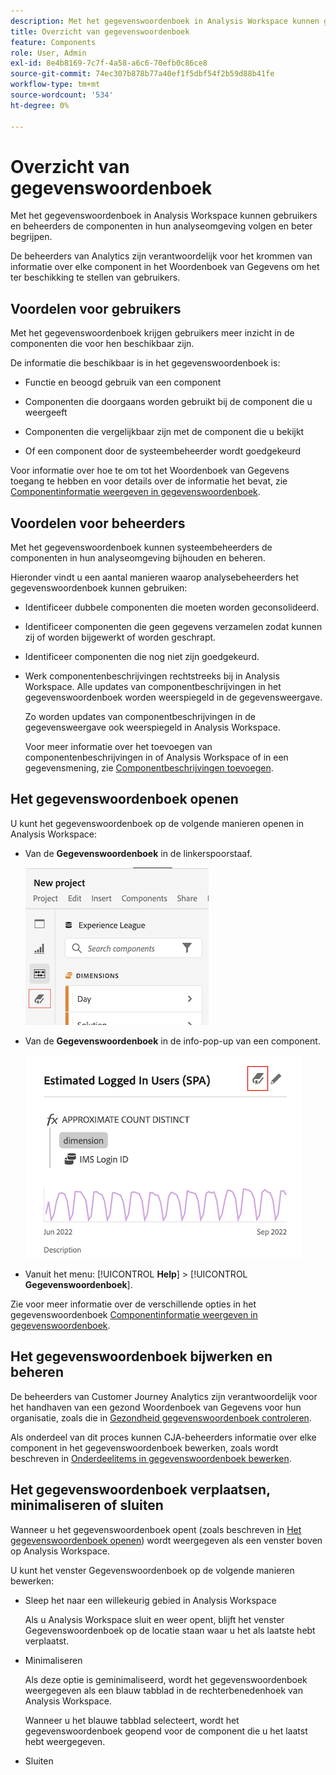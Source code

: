 ```yaml
---
description: Met het gegevenswoordenboek in Analysis Workspace kunnen gebruikers de verschillende componenten in Analysis Workspace, waaronder het beoogde gebruik, die zijn goedgekeurd, duplicaten zijn, catalogiseren en bijhouden, enzovoort.
title: Overzicht van gegevenswoordenboek
feature: Components
role: User, Admin
exl-id: 8e4b8169-7c7f-4a58-a6c6-70efb0c86ce8
source-git-commit: 74ec307b878b77a40ef1f5dbf54f2b59d88b41fe
workflow-type: tm+mt
source-wordcount: '534'
ht-degree: 0%

---
```


# Overzicht van gegevenswoordenboek

Met het gegevenswoordenboek in Analysis Workspace kunnen gebruikers en beheerders de componenten in hun analyseomgeving volgen en beter begrijpen.

De beheerders van Analytics zijn verantwoordelijk voor het krommen van informatie over elke component in het Woordenboek van Gegevens om het ter beschikking te stellen van gebruikers.

## Voordelen voor gebruikers

Met het gegevenswoordenboek krijgen gebruikers meer inzicht in de componenten die voor hen beschikbaar zijn.

De informatie die beschikbaar is in het gegevenswoordenboek is:

* Functie en beoogd gebruik van een component

* Componenten die doorgaans worden gebruikt bij de component die u weergeeft

* Componenten die vergelijkbaar zijn met de component die u bekijkt

* Of een component door de systeembeheerder wordt goedgekeurd

Voor informatie over hoe te om tot het Woordenboek van Gegevens toegang te hebben en voor details over de informatie het bevat, zie [Componentinformatie weergeven in gegevenswoordenboek](/help/components/data-dictionary/view-data-dictionary.md).

## Voordelen voor beheerders

Met het gegevenswoordenboek kunnen systeembeheerders de componenten in hun analyseomgeving bijhouden en beheren.

Hieronder vindt u een aantal manieren waarop analysebeheerders het gegevenswoordenboek kunnen gebruiken:

* Identificeer dubbele componenten die moeten worden geconsolideerd.

* Identificeer componenten die geen gegevens verzamelen zodat kunnen zij of worden bijgewerkt of worden geschrapt.

* Identificeer componenten die nog niet zijn goedgekeurd.

* Werk componentenbeschrijvingen rechtstreeks bij in Analysis Workspace. Alle updates van componentbeschrijvingen in het gegevenswoordenboek worden weerspiegeld in de gegevensweergave.

   Zo worden updates van componentbeschrijvingen in de gegevensweergave ook weerspiegeld in Analysis Workspace.

   Voor meer informatie over het toevoegen van componentenbeschrijvingen in of Analysis Workspace of in een gegevensmening, zie [Componentbeschrijvingen toevoegen](/help/components/add-component-descriptions.md).

## Het gegevenswoordenboek openen

U kunt het gegevenswoordenboek op de volgende manieren openen in Analysis Workspace:

* Van de **Gegevenswoordenboek** in de linkerspoorstaaf.

   ![Pictogram Gegevenswoordenboek in linkerraster](assets/data-dictionary-access-icon.png)

* Van de **Gegevenswoordenboek** in de info-pop-up van een component.

   ![Pictogram Gegevenswoordenboek in info-pop-up](assets/data-dictionary-access-infopopover.png)
   <!--update screenshot; this was taken from a mock-->

* Vanuit het menu: [!UICONTROL **Help**] > [!UICONTROL **Gegevenswoordenboek**].

Zie voor meer informatie over de verschillende opties in het gegevenswoordenboek [Componentinformatie weergeven in gegevenswoordenboek](/help/components/data-dictionary/view-data-dictionary.md).

## Het gegevenswoordenboek bijwerken en beheren

De beheerders van Customer Journey Analytics zijn verantwoordelijk voor het handhaven van een gezond Woordenboek van Gegevens voor hun organisatie, zoals die in [Gezondheid gegevenswoordenboek controleren](/help/components/data-dictionary/monitor-data-dictionary-health.md).

Als onderdeel van dit proces kunnen CJA-beheerders informatie over elke component in het gegevenswoordenboek bewerken, zoals wordt beschreven in [Onderdeelitems in gegevenswoordenboek bewerken](/help/components/data-dictionary/edit-entries-data-dictionary.md).

## Het gegevenswoordenboek verplaatsen, minimaliseren of sluiten

Wanneer u het gegevenswoordenboek opent (zoals beschreven in [Het gegevenswoordenboek openen](#access-the-data-dictionary)) wordt weergegeven als een venster boven op Analysis Workspace.

U kunt het venster Gegevenswoordenboek op de volgende manieren bewerken:

* Sleep het naar een willekeurig gebied in Analysis Workspace

   Als u Analysis Workspace sluit en weer opent, blijft het venster Gegevenswoordenboek op de locatie staan waar u het als laatste hebt verplaatst. <!--True?-->

* Minimaliseren

   Als deze optie is geminimaliseerd, wordt het gegevenswoordenboek weergegeven als een blauw tabblad in de rechterbenedenhoek van Analysis Workspace.

   Wanneer u het blauwe tabblad selecteert, wordt het gegevenswoordenboek geopend voor de component die u het laatst hebt weergegeven.

* Sluiten
